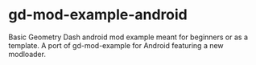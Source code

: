 # gd-mod-example-android
Basic Geometry Dash android mod example meant for beginners or as a template. A port of gd-mod-example for Android featuring a new modloader.
